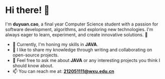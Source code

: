 # Hi there! 👋

I'm **duyuan.cao**, a final year Computer Science student with a passion for software development, algorithms, and exploring new technologies. I'm always eager to learn, experiment, and create innovative solutions. 🚀

- 🌱 Currently, I'm honing my skills in **JAVA**.
- 📝 I like to share my knowledge through writing and collaborating on open-source projects.
- 💬 Feel free to ask me about **JAVA** or any interesting projects you think I should know about.
- 📫 You can reach me at: **212051111@wxu.edu.cn**

